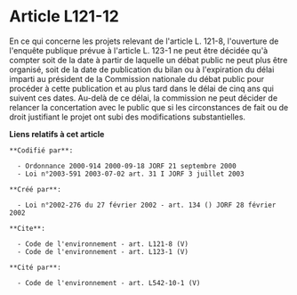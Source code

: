 # Article L121-12

En ce qui concerne les projets relevant de l'article L. 121-8, l'ouverture de l'enquête publique prévue à l'article L. 123-1
ne peut être décidée qu'à compter soit de la date à partir de laquelle un débat public ne peut plus être organisé, soit de la
date de publication du bilan ou à l'expiration du délai imparti au président de la Commission nationale du débat public pour
procéder à cette publication et au plus tard dans le délai de cinq ans qui suivent ces dates. Au-delà de ce délai, la
commission ne peut décider de relancer la concertation avec le public que si les circonstances de fait ou de droit justifiant
le projet ont subi des modifications substantielles.

**Liens relatifs à cet article**

	**Codifié par**:

	  - Ordonnance 2000-914 2000-09-18 JORF 21 septembre 2000
	  - Loi n°2003-591 2003-07-02 art. 31 I JORF 3 juillet 2003

	**Créé par**:

	  - Loi n°2002-276 du 27 février 2002 - art. 134 () JORF 28 février 2002

	**Cite**:

	  - Code de l'environnement - art. L121-8 (V)
	  - Code de l'environnement - art. L123-1 (V)

	**Cité par**:

	  - Code de l'environnement - art. L542-10-1 (V)
